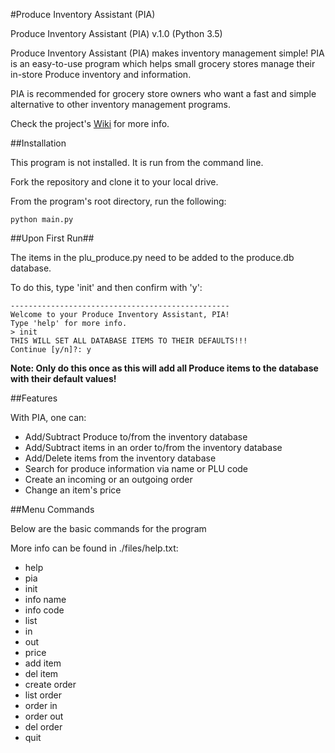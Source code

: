 #Produce Inventory Assistant (PIA) 

Produce Inventory Assistant (PIA) v.1.0 (Python 3.5)

Produce Inventory Assistant (PIA) makes inventory management simple! PIA is an easy-to-use program which helps small
grocery stores manage their in-store Produce inventory and information.

PIA is recommended for grocery store owners who want a fast and simple alternative to other inventory management
programs.

Check the project's [Wiki](https://github.com/Kwistech/PIA/wiki) for more info.

##Installation

This program is not installed. It is run from the command line.

Fork the repository and clone it to your local drive.

From the program's root directory, run the following:

`python main.py`

##Upon First Run##

The items in the plu_produce.py need to be added to the produce.db database.

To do this, type 'init' and then confirm with 'y':

```
-------------------------------------------------
Welcome to your Produce Inventory Assistant, PIA!
Type 'help' for more info.
> init
THIS WILL SET ALL DATABASE ITEMS TO THEIR DEFAULTS!!!
Continue [y/n]?: y
```

**Note: Only do this once as this will add all Produce items to the database with their default values!**

##Features

With PIA, one can:
+ Add/Subtract Produce to/from the inventory database
+ Add/Subtract items in an order to/from the inventory database
+ Add/Delete items from the inventory database
+ Search for produce information via name or PLU code
+ Create an incoming or an outgoing order
+ Change an item's price

##Menu Commands

Below are the basic commands for the program 

More info can be found in ./files/help.txt:

+ help
+ pia
+ init
+ info name
+ info code
+ list
+ in
+ out
+ price
+ add item
+ del item
+ create order
+ list order
+ order in
+ order out
+ del order
+ quit
